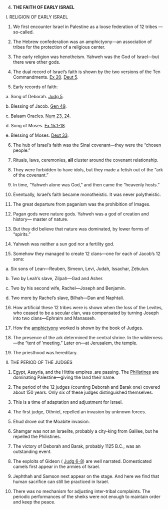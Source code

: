 


4. **THE FAITH OF EARLY ISRAEL**

I. RELIGION OF EARLY ISRAEL

1. We first encounter Israel in Palestine as a loose federation of 12 tribes —so-called.

2. The Hebrew confederation was an amphictyony—an association of tribes for the protection of a religious center.

3. The early religion was henotheism. Yahweh was the God of Israel—but there were other gods.

4. The dual record of Israel’s faith is shown by the two versions of the Ten Commandments. [Ex 20](/en/Bible/Exodus/20.htm). [Deut 5](/en/Bible/Deuteronomy/5.htm).

5. Early records of faith:

a. Song of Deborah. [Judg 5](/en/Bible/Judges/5.htm).

b. Blessing of Jacob. [Gen 49](/en/Bible/Genesis/49.htm).

c. Balaam Oracles. [Num 23, 24](/en/Bible/Numbers/23.htm).

d. Song of Moses. [Ex 15:1-18](/en/Bible/Exodus/15#v1).

e. Blessing of Moses. [Deut 33](/en/Bible/Deuteronomy/33.htm).

6. The hub of Israel’s faith was the Sinai covenant—they were the “chosen people.”

7. Rituals, laws, ceremonies, **all** cluster around the covenant relationship.

8. They were forbidden to have idols, but they made a fetish out of the “ark of the covenant.”

9. In time, “Yahweh alone was God,” and then came the “heavenly hosts.”

10. Eventually, Israel’s faith became monotheistic. It was never polytheistic.

11. The great departure from paganism was the prohibition of Images.

12. Pagan gods were nature gods. Yahweh was a god of creation and history— master of nature.

13. But they did believe that nature was dominated, by lower forms of “spirits.”

14. Yahweh was neither a sun god nor a fertility god.

15. Somehow they managed to create 12 clans—one for each of Jacob’s 12 sons:

a. Six sons of Lean—Reuben, Simeon, Levi, Judah, Issachar, Zebulun.

b. Two by Leah’s slave, Zilpah—Gad and Asher.

c. Two by his second wife, Rachel—Joseph and Benjamin.

d. Two more by Rachel’s slave, Bilhah—Dan and Naphtali.

16. How artificial these 12 tribes were is shown when the loss of the Levites, who ceased to be a secular clan, was compensated by turning Joseph into two clans—Ephraim and Manasseh.

17. How the [amphictyony](https://en.wikipedia.org/wiki/Amphictyon) worked is shown by the book of Judges.

18. The presence of the ark determined the central shrine. In the wilderness —the “tent of ’meeting.” Later on—at Jerusalem, the temple.

19. The priesthood was hereditary.

II. THE PERIOD OF THE JUDGES

1. Egypt, Assyria, and the Hittite empires .are passing. The [Philistines](https://en.wikipedia.org/wiki/Philistines) are dominating Palestine—giving the land their name.

2. The period of the 12 judges (counting Deborah and Barak one) covered about 150 years. Only six of these judges distinguished themselves.

3. This is a time of adaptation and adjustment for Israel.

4. The first judge, Othniel, repelled an invasion by unknown forces.

5. Ehud drove out the Moabite invasion.

6. Shamgar was not an Israelite, probably a city-king from Galilee, but he repelled the Philistines.

7. The victory of Deborah and Barak, probably 1125 B.C., was an outstanding event.

8. The exploits of Gideon ( [Judg 6-8](/en/Bible/Judges/6.htm)) are well narrated. Domesticated camels first appear in the armies of Israel.

9. Jephthah and Samson next appear on the stage. And here we find that human sacrifice can still be practiced in Israel.

10. There was no mechanism for adjusting inter-tribal complaints. The periodic performances of the sheiks were not enough to maintain order and keep the peace.